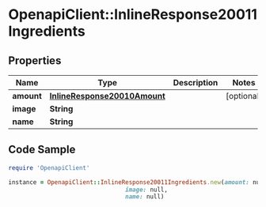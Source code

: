 # OpenapiClient::InlineResponse20011Ingredients

## Properties

Name | Type | Description | Notes
------------ | ------------- | ------------- | -------------
**amount** | [**InlineResponse20010Amount**](InlineResponse20010Amount.md) |  | [optional] 
**image** | **String** |  | 
**name** | **String** |  | 

## Code Sample

```ruby
require 'OpenapiClient'

instance = OpenapiClient::InlineResponse20011Ingredients.new(amount: null,
                                 image: null,
                                 name: null)
```


